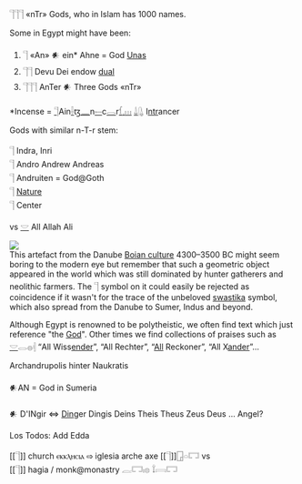 𓊹𓊹𓊹 «nTr» Gods, who in Islam has 1000 names.  

Some in Egypt might have been:  

1. 𓊹 «An» 𒀭 ein* Ahne = God  [Unas](https://en.wikipedia.org/wiki/Unas)  
2. 𓊹𓊹 Devu Dei endow [dual](Dual)  
3. 𓊹𓊹𓊹 AnTer 𒀭 Three Gods «nTr»  

*Incense = [𓊹](𓊹)Ain[𓌢](𓌢)ꜩ[𓈖](𓈖)n[𓍿](𓍿)c[𓂋](𓂋)r[𓆴](𓆴)[𓈒](𓈒)[𓏥](𓏥) [𓍑](𓍑)[𓊮](𓊮) I[ntr](𓊹)ancer  

Gods with similar n-T-r stem:  

𓊹 Indra, Inri  
𓊹 Andro Andrew Andreas  
𓊹 Andruiten = God@Goth  
𓊹 [Nature](Nature)  
𓊹 Center  

vs [𓎟](𓎟) All Allah Ali  

![](https://user-images.githubusercontent.com/516118/34747982-cef3b914-f59a-11e7-8d2f-e3a8ee6c8e28.png)  
This artefact from the Danube [Boian culture](https://en.wikipedia.org/wiki/Boian_culture) 4300–3500 BC might seem boring to the modern eye but remember that such a geometric object appeared in the world which was still dominated by hunter gatherers and neolithic farmers. The 𓊹 symbol on it could easily be rejected as coincidence if it wasn't for the trace of the unbeloved [swastika](swastika) symbol, which also spread from the Danube to Sumer, Indus and beyond.  

Although Egypt is renowned to be polytheistic, we often find text which just reference "the [God](𓊹)". Other times we find collections of praises such as [𓎟](𓎟)𓂋𓐍𓏜 “All Wiss[ender](𓊹)”, “All Rechter”, “[All](All) Reckoner”, “All X[ander](𓊹)”...  

Archandrupolis hinter Naukratis  

𒀭AN = God in Sumeria  

𒀭 D'INgir ⇔ [Ding](Ding)er Dingis Deins Theis Theus Zeus Deus … Angel?  

Los Todos: Add Edda  


[[𓊹]] church ⲉⲕⲕⲗⲏⲥⲓⲁ ⇨ iglesia arche axe [[𓊹]]𓉗𓏏𓉐 vs  
[[𓊹]] hagia / monk@monastry 𓐛𓉐𓏤𓊖  𓍏𓇯𓉐  